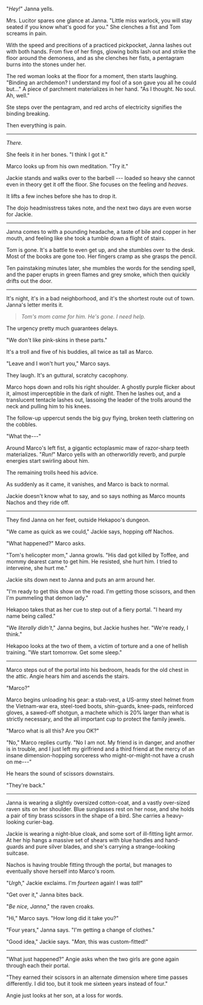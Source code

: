 "_Hey!_" Janna yells.

Mrs. Lucitor spares one glance at Janna. "Little miss warlock, you will stay seated
if you know what's good for you." She clenches a fist and Tom screams in pain.

With the speed and precitions of a practiced pickpocket, Janna lashes out with both hands.
From five of her fings, glowing bolts lash out and strike the floor around the demoness,
and as she clenches her fists, a pentagram burns into the stones under her.

The red woman looks at the floor for a moment, then starts laughing. "Binding
an archdemon? I understand my fool of a son gave you all he could but..." A piece
of parchment materializes in her hand. "As I thought. No soul. Ah, well."

Ste steps over the pentagram, and red archs of electricity signifies the binding
breaking.

Then everything is pain.

----

_There._

She feels it in her bones. "I think I got it."

Marco looks up from his own meditation. "Try it."

Jackie stands and walks over to the barbell --- loaded so
heavy she cannot even in theory get it off the floor. She
focuses on the feeling and _heaves_.

It lifts a few inches before she has to drop it.

The dojo headmisstress takes note, and the next two days are
even worse for Jackie.

----

Janna comes to with a pounding headache, a taste of bile and copper in
her mouth, and feeling like she took a tumble down a flight of stairs.

Tom is gone. It's a battle to even get up, and she stumbles over to
the desk. Most of the books are gone too. Her fingers cramp as she grasps
the pencil.

Ten painstaking minutes later, she mumbles the words for the sending spell,
and the paper erupts in green flames and grey smoke, which then quickly drifts
out the door.

----

It's night, it's in a bad neighborhood, and it's the shortest route out of town.
Janna's letter merits it.

> _Tom's mom came for him. He's gone. I need help._

The urgency pretty much guarantees delays.

"We don't like pink-skins in these parts."

It's a troll and five of his buddies, all twice as tall as Marco.

"Leave and I won't hurt you," Marco says.

They laugh. It's an guttural, scratchy cacophony.

Marco hops down and rolls his right shoulder. A ghostly purple flicker about it,
almost imperceptible in the dark of night. Then he lashes out, and a translucent
tentacle lashes out, lassoing the leader of the trolls around the neck and
pulling him to his knees.

The follow-up uppercut sends the big guy flying, broken teeth clattering on the cobbles.

"What the---"

Around Marco's left fist, a gigantic ectoplasmic maw of razor-sharp teeth materializes.
"_Run!_" Marco yells with an otherworldly reverb, and purple energies start swirling about
him.

The remaining trolls heed his advice.

As suddenly as it came, it vanishes, and Marco is back to normal.

Jackie doesn't know what to say, and so says nothing as Marco mounts Nachos and they
ride off.

----

They find Janna on her feet, outside Hekapoo's dungeon.

"We came as quick as we could," Jackie says, hopping off Nachos.

"What happened?" Marco asks.

"Tom's helicopter mom," Janna growls. "His dad got killed by Toffee, and
mommy dearest came to get him. He resisted, she hurt him. I tried to interveine,
she hurt me."

Jackie sits down next to Janna and puts an arm around her.

"I'm ready to get this show on the road. I'm getting those scissors,
and then I'm pummeling that demon lady."

Hekapoo takes that as her cue to step out of a fiery portal. "I heard my name being called."

"We _literally didn't_," Janna begins, but Jackie hushes her. "We're ready, I think."

Hekapoo looks at the two of them, a victim of torture and a one of hellish training.
"We start tomorrow. Get some sleep."

----

Marco steps out of the portal into his bedroom, heads for the old chest in the attic.
Angie hears him and ascends the stairs.

"Marco?" 

Marco begins unloading his gear: a stab-vest,
a US-army steel helmet from the Vietnam-war era, steel-toed boots, shin-guards,
knee-pads, reinforced gloves, a sawed-off shotgun, a machete which is 20% larger than
what is strictly necessary, and the all important cup to protect the family jewels.

"Marco what is all this? Are you OK?"

"No," Marco replies curtly. "No I am not. My friend is in danger, and another is
in trouble, and I just left my girlfriend and a third friend at the mercy of an
insane dimension-hopping sorceress who might-or-might-not have a crush on me---"

He hears the sound of scissors downstairs.

"They're back."

---

Janna is wearing a slightly oversized cotton-coat, and a vastly over-sized raven sits on her shoulder.
Blue sunglasses rest on her nose, and she holds a pair of tiny brass scissors in the shape of a bird.
She carries a heavy-looking curier-bag.

Jackie is wearing a night-blue cloak, and some sort of ill-fitting light armor. At her hip hangs a massive set of
shears with blue handles and hand-guards and pure silver blades, and she's carrying a strange-looking suitcase.

Nachos is having trouble fitting through the portal, but manages to eventually shove herself into Marco's room.

"_Urgh_," Jackie exclaims. I'm _fourteen_ again! I was _tall!_"

"Get over it," Janna bites back.

"_Be nice, Janna_," the raven croaks.

"Hi," Marco says. "How long did it take you?"

"Four years," Janna says. "I'm getting a change of clothes."

"Good idea," Jackie says. "_Man,_ this was custom-fitted!"

----

"What just happened?" Angie asks when the two girls are gone again through each their portal.

"They earned their scissors in an alternate dimension where time passes differently. I did
too, but it took me sixteen years instead of four."

Angie just looks at her son, at a loss for words.
